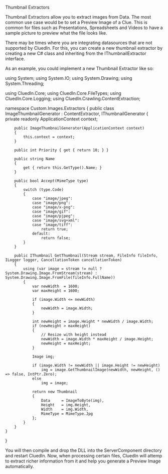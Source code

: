 Thumbnail Extractors

Thumbnail Extractors allow you to extract images from Data. The most common use case would be to set a Preview Image of a Clue. This is common for files such as Presentations, Spreadsheets and Videos to have a sample picture to preview what the file looks like. 

There may be times where you are integrating datasources that are not supported by CluedIn. For this, you can create a new thumbnail extractor by creating a new C# class and inheriting from the IThumbnailExtractor interface. 

As an example, you could implement a new Thumbnail Extractor like so:

using System;
using System.IO;
using System.Drawing;
using System.Threading;

using CluedIn.Core;
using CluedIn.Core.FileTypes;
using CluedIn.Core.Logging;
using CluedIn.Crawling.ContentExtraction;

namespace Custom.Images.Extractors
{
    public class ImageThumbnailGenerator : ContentExtractor, IThumbnailGenerator
    {
        private readonly ApplicationContext context;

        public ImageThumbnailGenerator(ApplicationContext context)
        {
            this.context = context;
        }

        public int Priority { get { return 10; } }

        public string Name
        {
            get { return this.GetType().Name; }
        }

        public bool Accept(MimeType type)
        {
            switch (type.Code)
            {
                case "image/jpeg":
                case "image/png":
                case "image/x-png":
                case "image/gif":
                case "image/pjpeg":
                case "image/svg+xml":
                case "image/tiff":
                    return true;
                default:
                    return false;
            }
        }

        public IThumbnail GetThumbnail(Stream stream, FileInfo fileInfo, ILogger logger, CancellationToken cancellationToken)
        {
            using (var image = stream != null ? System.Drawing.Image.FromStream(stream) : System.Drawing.Image.FromFile(fileInfo.FullName))
            {
                var newWidth  = 1600;
                var maxHeight = 1600;

                if (image.Width <= newWidth)
                {
                    newWidth = image.Width;
                }

                int newHeight = image.Height * newWidth / image.Width;
                if (newHeight > maxHeight)
                {
                    // Resize with height instead
                    newWidth = image.Width * maxHeight / image.Height;
                    newHeight = maxHeight;
                }

                Image img;

                if (image.Width != newWidth || image.Height != newHeight)
                    img = image.GetThumbnailImage(newWidth, newHeight, () => false, IntPtr.Zero);
                else
                    img = image;

                return new Thumbnail
                {
                    Data     = ImageToByte(img), 
                    Height   = img.Height,
                    Width    = img.Width,
                    MimeType = MimeType.Jpg
                };
            }
        }
    }
}

You will then compile and drop the DLL into the ServerComponent directory and restart CluedIn. Now, when processing certain files, CluedIn will attemp to extract richer information from it and help you generate a Preview Image automatically. 
